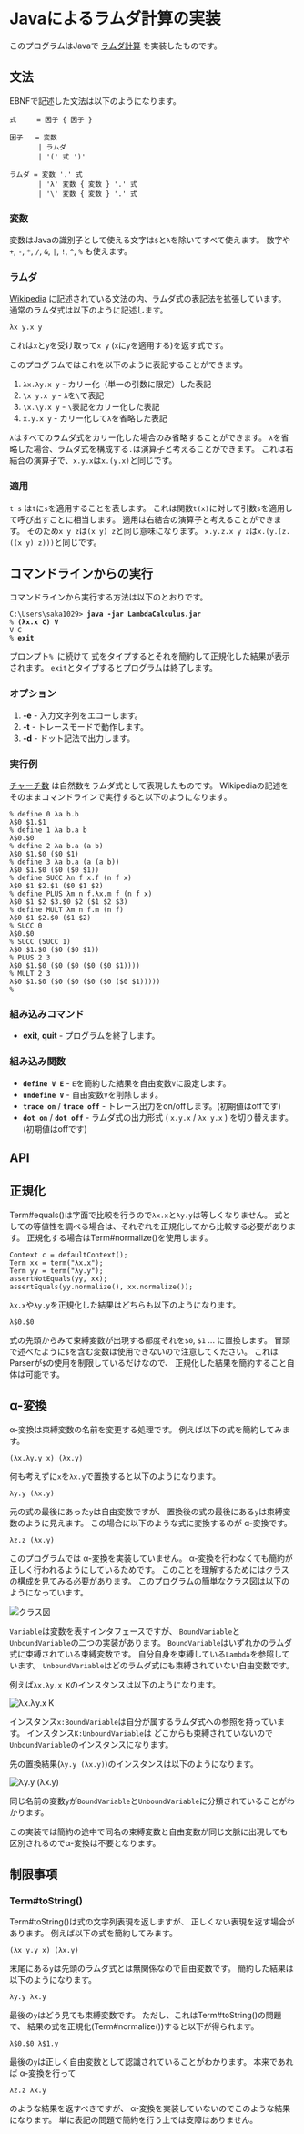 # Javaによるラムダ計算の実装

このプログラムはJavaで
[ラムダ計算](https://ja.wikipedia.org/wiki/%E3%83%A9%E3%83%A0%E3%83%80%E8%A8%88%E7%AE%97)
を実装したものです。

## 文法

EBNFで記述した文法は以下のようになります。

```
式     = 因子 { 因子 }

因子   = 変数
       | ラムダ
       | '(' 式 ')'

ラムダ = 変数 '.' 式
       | 'λ' 変数 { 変数 } '.' 式
       | '\' 変数 { 変数 } '.' 式
```

### 変数

変数はJavaの識別子として使える文字は`$`と`λ`を除いてすべて使えます。
数字や `+`,  `-`,  `*`,  `/`, `&`, `|`,  `!`, `^`, `%` も使えます。

### ラムダ

[Wikipedia](https://ja.wikipedia.org/wiki/%E3%83%A9%E3%83%A0%E3%83%80%E8%A8%88%E7%AE%97)
に記述されている文法の内、ラムダ式の表記法を拡張しています。
通常のラムダ式は以下のように記述します。

```
λx y.x y
```

これは`x`と`y`を受け取って`x y` (`x`に`y`を適用する)を返す式です。

このプログラムではこれを以下のように表記することができます。

1. `λx.λy.x y` - カリー化（単一の引数に限定）した表記
1. `\x y.x y` - `λ`を`\`で表記
1. `\x.\y.x y` - `\`表記をカリー化した表記
1. `x.y.x y` - カリー化して`λ`を省略した表記

`λ`はすべてのラムダ式をカリー化した場合のみ省略することができます。
`λ`を省略した場合、ラムダ式を構成する`.`は演算子と考えることができます。
これは右結合の演算子で、`x.y.x`は`x.(y.x)`と同じです。

### 適用

`t s` は`t`に`s`を適用することを表します。
これは関数`t(x)`に対して引数`s`を適用して呼び出すことに相当します。
適用は右結合の演算子と考えることができます。
そのため`x y z`は`(x y) z`と同じ意味になります。
`x.y.z.x y z`は`x.(y.(z.((x y) z)))`と同じです。

## コマンドラインからの実行

コマンドラインから実行する方法は以下のとおりです。

<pre><code>C:\Users\saka1029> <b>java -jar LambdaCalculus.jar</b>
% <b>(λx.x C) V</b>
V C
% <b>exit</b></code></pre>

プロンプト`% `に続けて
式をタイプするとそれを簡約して正規化した結果が表示されます。
`exit`とタイプするとプログラムは終了します。

### オプション

1. **-e** - 入力文字列をエコーします。
1. **-t** - トレースモードで動作します。
1. **-d** - ドット記法で出力します。


### 実行例

[チャーチ数](https://ja.wikipedia.org/wiki/%E3%83%A9%E3%83%A0%E3%83%80%E8%A8%88%E7%AE%97#.E8.87.AA.E7.84.B6.E6.95.B0.E3.81.A8.E7.AE.97.E8.A1.93)
は自然数をラムダ式として表現したものです。
Wikipediaの記述をそのままコマンドラインで実行すると以下のようになります。

    % define 0 λa b.b
    λ$0 $1.$1
    % define 1 λa b.a b
    λ$0.$0
    % define 2 λa b.a (a b)
    λ$0 $1.$0 ($0 $1)
    % define 3 λa b.a (a (a b))
    λ$0 $1.$0 ($0 ($0 $1))
    % define SUCC λn f x.f (n f x)
    λ$0 $1 $2.$1 ($0 $1 $2)
    % define PLUS λm n f.λx.m f (n f x)
    λ$0 $1 $2 $3.$0 $2 ($1 $2 $3)
    % define MULT λm n f.m (n f)
    λ$0 $1 $2.$0 ($1 $2)
    % SUCC 0
    λ$0.$0
    % SUCC (SUCC 1)
    λ$0 $1.$0 ($0 ($0 $1))
    % PLUS 2 3
    λ$0 $1.$0 ($0 ($0 ($0 ($0 $1))))
    % MULT 2 3
    λ$0 $1.$0 ($0 ($0 ($0 ($0 ($0 $1)))))
    % 
 
### 組み込みコマンド

* **exit**, **quit** - プログラムを終了します。

### 組み込み関数

* **`define V E`** - `E`を簡約した結果を自由変数`V`に設定します。 
* **`undefine V`** - 自由変数`V`を削除します。 
* **`trace on`** / **`trace off`** - トレース出力をon/offします。(初期値はoffです)
* **`dot on`** / **`dot off`** - ラムダ式の出力形式 ( `x.y.x` / `λx y.x` ) を切り替えます。(初期値はoffです)

## API

## 正規化

Term#equals()は字面で比較を行うので`λx.x`と`λy.y`は等しくなりません。
式としての等値性を調べる場合は、それぞれを正規化してから比較する必要があります。
正規化する場合はTerm#normalize()を使用します。

    Context c = defaultContext();
    Term xx = term("λx.x");
    Term yy = term("λy.y");
    assertNotEquals(yy, xx);
    assertEquals(yy.normalize(), xx.normalize());

`λx.x`や`λy.y`を正規化した結果はどちらも以下のようになります。

    λ$0.$0
    
式の先頭からみて束縛変数が出現する都度それを`$0`, `$1` ... に置換します。
冒頭で述べたように`$`を含む変数は使用できないので注意してください。
これはParserが`$`の使用を制限しているだけなので、
正規化した結果を簡約すること自体は可能です。

## α-変換

α-変換は束縛変数の名前を変更する処理です。
例えば以下の式を簡約してみます。

    (λx.λy.y x) (λx.y)
    
何も考えずに`x`を`λx.y`で置換すると以下のようになります。

    λy.y (λx.y)
    
元の式の最後にあった`y`は自由変数ですが、
置換後の式の最後にある`y`は束縛変数のように見えます。
この場合に以下のような式に変換するのが α-変換です。

    λz.z (λx.y)

このプログラムでは α-変換を実装していません。
α-変換を行わなくても簡約が正しく行われるようにしているためです。
このことを理解するためにはクラスの構成を見てみる必要があります。
このプログラムの簡単なクラス図は以下のようになっています。

![クラス図](ClassDiagram.png)

`Variable`は変数を表すインタフェースですが、
`BoundVariable`と`UnboundVariable`の二つの実装があります。
`BoundVariable`はいずれかのラムダ式に束縛されている束縛変数です。
自分自身を束縛している`Lambda`を参照しています。
`UnboundVariable`はどのラムダ式にも束縛されていない自由変数です。

例えば`λx.λy.x K`のインスタンスは以下のようになります。

![λx.λy.x K](x.y.xK.png)

インスタンス`x:BoundVariable`は自分が属するラムダ式への参照を持っています。
インスタンス`K:UnboundVariable`は
どこからも束縛されていないので`UnboundVariable`のインスタンスになります。

先の置換結果(`λy.y (λx.y)`)のインスタンスは以下のようになります。

![λy.y (λx.y)](y.yx.y.png)

同じ名前の変数`y`が`BoundVariable`と`UnboundVariable`に分類されていることがわかります。

この実装では簡約の途中で同名の束縛変数と自由変数が同じ文脈に出現しても
区別されるのでα-変換は不要となります。


## 制限事項

### Term#toString()

Term#toString()は式の文字列表現を返しますが、
正しくない表現を返す場合があります。
例えば以下の式を簡約してみます。

```
(λx y.y x) (λx.y)
```

末尾にある`y`は先頭のラムダ式とは無関係なので自由変数です。
簡約した結果は以下のようになります。

```
λy.y λx.y
```

最後の`y`はどう見ても束縛変数です。
ただし、これはTerm#toString()の問題で、
結果の式を正規化(Term#normalize())すると以下が得られます。

```
λ$0.$0 λ$1.y
```

最後の`y`は正しく自由変数として認識されていることがわかります。
本来であれば α-変換を行って

```
λz.z λx.y
```

のような結果を返すべきですが、
 α-変換を実装していないのでこのような結果になります。
単に表記の問題で簡約を行う上では支障はありません。